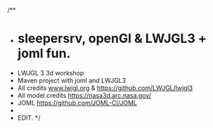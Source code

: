 /**
 * # sleepersrv, openGl & LWJGL3 + joml fun.
 * LWJGL 3 3d workshop
 * Maven project with joml and LWJGL3
 * All credits www.lwjgl.org & https://github.com/LWJGL/lwjgl3
 * All model credits https://nasa3d.arc.nasa.gov/
 * JOML https://github.com/JOML-CI/JOML
 * 
 * EDIT.
 */
